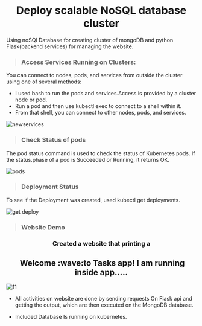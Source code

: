 <h1 align="center">Deploy scalable NoSQL database cluster</h1>


Using noSQl Database for creating cluster of mongoDB and python Flask(backend services) for managing the website.
>  ### Access Services Running on Clusters:

You can connect to nodes, pods, and services from outside the cluster using one of several methods:
 - I used bash to run the pods and services.Access is provided by a cluster node or pod.
  - Run a pod and then use kubectl exec to connect to a shell within it.
   - From that shell, you can connect to other nodes, pods, and services.

![newservices](https://user-images.githubusercontent.com/75021117/144194460-9013dfbc-ce87-482d-8ca8-eade3ef2ec14.JPG)

>  ### Check Status of pods
The pod status command is used to check the status of Kubernetes pods.
If the status.phase of a pod is Succeeded or Running, it returns OK.

![pods](https://user-images.githubusercontent.com/75021117/144194358-e0b4be06-d680-484a-9255-eac361a7ec66.JPG)


>  ### Deployment Status
To see if the Deployment was created, used kubectl get deployments.

![get deploy](https://user-images.githubusercontent.com/75021117/144194810-829562da-6839-491a-b5fa-8bb7deb43b75.JPG)
>  ### Website Demo
<h3 align=center>Created a website that printing a</h2>
<h2 align=center>&nbsp;Welcome :wave:to Tasks app! I am running inside app.....</h2>



![11](https://user-images.githubusercontent.com/75021117/144219587-e5b386a6-3899-453d-894a-b2f0b1bdfc4c.JPG)

- All activities on  website are done by sending requests On Flask api and getting the output, which are then executed on the MongoDB database.

- Included Database Is running on kubernetes.




